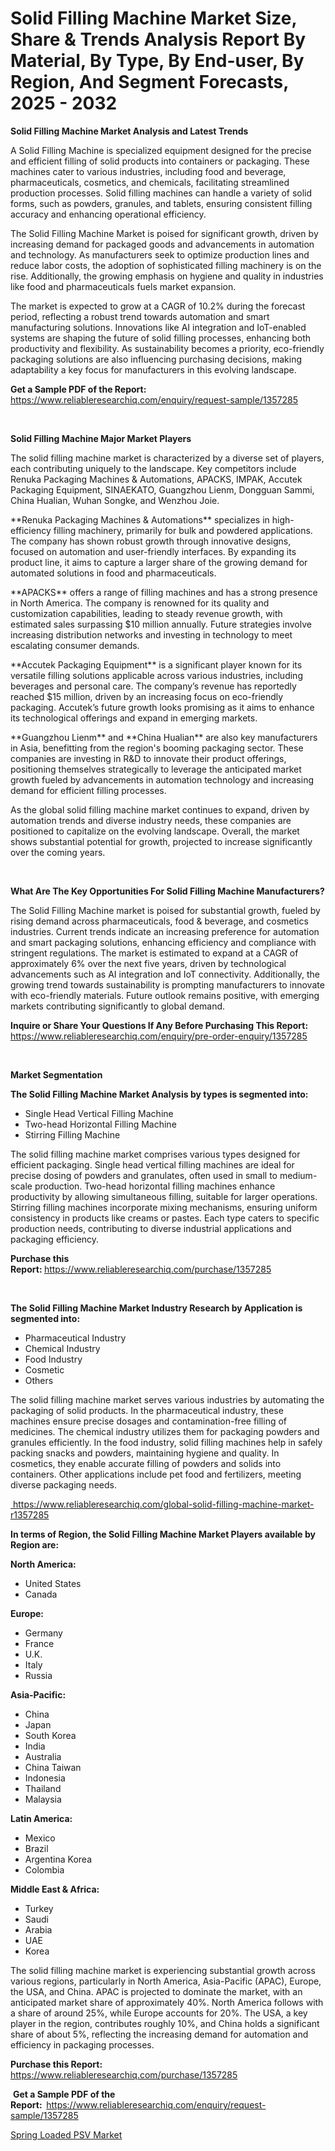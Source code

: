 <p><h1>Solid Filling Machine Market Size, Share & Trends Analysis Report By Material, By Type, By End-user, By Region, And Segment Forecasts, 2025 - 2032</h1></p><p><strong>Solid Filling Machine Market Analysis and Latest Trends</strong></p>
<p><p>A Solid Filling Machine is specialized equipment designed for the precise and efficient filling of solid products into containers or packaging. These machines cater to various industries, including food and beverage, pharmaceuticals, cosmetics, and chemicals, facilitating streamlined production processes. Solid filling machines can handle a variety of solid forms, such as powders, granules, and tablets, ensuring consistent filling accuracy and enhancing operational efficiency.</p><p>The Solid Filling Machine Market is poised for significant growth, driven by increasing demand for packaged goods and advancements in automation and technology. As manufacturers seek to optimize production lines and reduce labor costs, the adoption of sophisticated filling machinery is on the rise. Additionally, the growing emphasis on hygiene and quality in industries like food and pharmaceuticals fuels market expansion.</p><p>The market is expected to grow at a CAGR of 10.2% during the forecast period, reflecting a robust trend towards automation and smart manufacturing solutions. Innovations like AI integration and IoT-enabled systems are shaping the future of solid filling processes, enhancing both productivity and flexibility. As sustainability becomes a priority, eco-friendly packaging solutions are also influencing purchasing decisions, making adaptability a key focus for manufacturers in this evolving landscape.</p></p>
<p><strong>Get a Sample PDF of the Report:&nbsp;</strong> <a href="https://www.reliableresearchiq.com/enquiry/request-sample/1357285?utm_campaign=2257&utm_medium=2&utm_source=Github&utm_content=ia&utm_term=16022025&utm_id=solid-filling-machine">https://www.reliableresearchiq.com/enquiry/request-sample/1357285</a></p>
<p>&nbsp;</p>
<p><strong>Solid Filling Machine Major Market Players</strong></p>
<p><p>The solid filling machine market is characterized by a diverse set of players, each contributing uniquely to the landscape. Key competitors include Renuka Packaging Machines & Automations, APACKS, IMPAK, Accutek Packaging Equipment, SINAEKATO, Guangzhou Lienm, Dongguan Sammi, China Hualian, Wuhan Songke, and Wenzhou Joie.</p><p>**Renuka Packaging Machines & Automations** specializes in high-efficiency filling machinery, primarily for bulk and powdered applications. The company has shown robust growth through innovative designs, focused on automation and user-friendly interfaces. By expanding its product line, it aims to capture a larger share of the growing demand for automated solutions in food and pharmaceuticals.</p><p>**APACKS** offers a range of filling machines and has a strong presence in North America. The company is renowned for its quality and customization capabilities, leading to steady revenue growth, with estimated sales surpassing $10 million annually. Future strategies involve increasing distribution networks and investing in technology to meet escalating consumer demands.</p><p>**Accutek Packaging Equipment** is a significant player known for its versatile filling solutions applicable across various industries, including beverages and personal care. The company’s revenue has reportedly reached $15 million, driven by an increasing focus on eco-friendly packaging. Accutek’s future growth looks promising as it aims to enhance its technological offerings and expand in emerging markets.</p><p>**Guangzhou Lienm** and **China Hualian** are also key manufacturers in Asia, benefitting from the region's booming packaging sector. These companies are investing in R&D to innovate their product offerings, positioning themselves strategically to leverage the anticipated market growth fueled by advancements in automation technology and increasing demand for efficient filling processes.</p><p>As the global solid filling machine market continues to expand, driven by automation trends and diverse industry needs, these companies are positioned to capitalize on the evolving landscape. Overall, the market shows substantial potential for growth, projected to increase significantly over the coming years.</p></p>
<p>&nbsp;</p>
<p><strong>What Are The Key Opportunities For Solid Filling Machine Manufacturers?</strong></p>
<p><p>The Solid Filling Machine market is poised for substantial growth, fueled by rising demand across pharmaceuticals, food & beverage, and cosmetics industries. Current trends indicate an increasing preference for automation and smart packaging solutions, enhancing efficiency and compliance with stringent regulations. The market is estimated to expand at a CAGR of approximately 6% over the next five years, driven by technological advancements such as AI integration and IoT connectivity. Additionally, the growing trend towards sustainability is prompting manufacturers to innovate with eco-friendly materials. Future outlook remains positive, with emerging markets contributing significantly to global demand.</p></p>
<p><strong>Inquire or Share Your Questions If Any Before Purchasing This Report:</strong> <a href="https://www.reliableresearchiq.com/enquiry/pre-order-enquiry/1357285?utm_campaign=2257&utm_medium=2&utm_source=Github&utm_content=ia&utm_term=16022025&utm_id=solid-filling-machine">https://www.reliableresearchiq.com/enquiry/pre-order-enquiry/1357285</a></p>
<p>&nbsp;</p>
<p><strong>Market Segmentation</strong></p>
<p><strong>The Solid Filling Machine Market Analysis by types is segmented into:</strong></p>
<p><ul><li>Single Head Vertical Filling Machine</li><li>Two-head Horizontal Filling Machine</li><li>Stirring Filling Machine</li></ul></p>
<p><p>The solid filling machine market comprises various types designed for efficient packaging. Single head vertical filling machines are ideal for precise dosing of powders and granulates, often used in small to medium-scale production. Two-head horizontal filling machines enhance productivity by allowing simultaneous filling, suitable for larger operations. Stirring filling machines incorporate mixing mechanisms, ensuring uniform consistency in products like creams or pastes. Each type caters to specific production needs, contributing to diverse industrial applications and packaging efficiency.</p></p>
<p><strong>Purchase this Report:&nbsp;</strong><a href="https://www.reliableresearchiq.com/purchase/1357285?utm_campaign=2257&utm_medium=2&utm_source=Github&utm_content=ia&utm_term=16022025&utm_id=solid-filling-machine">https://www.reliableresearchiq.com/purchase/1357285</a></p>
<p>&nbsp;</p>
<p><strong>The Solid Filling Machine Market Industry Research by Application is segmented into:</strong></p>
<p><ul><li>Pharmaceutical Industry</li><li>Chemical Industry</li><li>Food Industry</li><li>Cosmetic</li><li>Others</li></ul></p>
<p><p>The solid filling machine market serves various industries by automating the packaging of solid products. In the pharmaceutical industry, these machines ensure precise dosages and contamination-free filling of medicines. The chemical industry utilizes them for packaging powders and granules efficiently. In the food industry, solid filling machines help in safely packing snacks and powders, maintaining hygiene and quality. In cosmetics, they enable accurate filling of powders and solids into containers. Other applications include pet food and fertilizers, meeting diverse packaging needs.</p></p>
<p><a href="https://www.reliableresearchiq.com/global-solid-filling-machine-market-r1357285?utm_campaign=2257&utm_medium=2&utm_source=Github&utm_content=ia&utm_term=16022025&utm_id=solid-filling-machine">&nbsp;https://www.reliableresearchiq.com/global-solid-filling-machine-market-r1357285</a></p>
<p><strong>In terms of Region, the Solid Filling Machine Market Players available by Region are:</strong></p>
<p>
    <p> <strong> North America: </strong>
        <ul>
            <li>United States</li>
            <li>Canada</li>
        </ul>
        </p> 
    <p> <strong> Europe: </strong>
        <ul>
            <li>Germany</li>
            <li>France</li>
            <li>U.K.</li>
            <li>Italy</li>
            <li>Russia</li>
        </ul>
        </p> 
    <p> <strong> Asia-Pacific: </strong>
        <ul>
            <li>China</li>
            <li>Japan</li>
            <li>South Korea</li>
            <li>India</li>
            <li>Australia</li>
            <li>China Taiwan</li>
            <li>Indonesia</li>
            <li>Thailand</li>
            <li>Malaysia</li>
        </ul>
        </p> 
    <p> <strong> Latin America: </strong>
        <ul>
            <li>Mexico</li>
            <li>Brazil</li>
            <li>Argentina Korea</li>
            <li>Colombia</li>
        </ul>
        </p> 
    <p> <strong> Middle East & Africa: </strong>
        <ul>
            <li>Turkey</li>
            <li>Saudi</li>
            <li>Arabia</li>
            <li>UAE</li>
            <li>Korea</li>
        </ul>
    </p>
    </p>
<p><p>The solid filling machine market is experiencing substantial growth across various regions, particularly in North America, Asia-Pacific (APAC), Europe, the USA, and China. APAC is projected to dominate the market, with an anticipated market share of approximately 40%. North America follows with a share of around 25%, while Europe accounts for 20%. The USA, a key player in the region, contributes roughly 10%, and China holds a significant share of about 5%, reflecting the increasing demand for automation and efficiency in packaging processes.</p></p>
<p><strong>Purchase this Report: </strong><a href="https://www.reliableresearchiq.com/purchase/1357285?utm_campaign=2257&utm_medium=2&utm_source=Github&utm_content=ia&utm_term=16022025&utm_id=solid-filling-machine">https://www.reliableresearchiq.com/purchase/1357285</a></p>
<p>&nbsp;<strong>Get a Sample PDF of the Report:&nbsp;&nbsp;</strong><a href="https://www.reliableresearchiq.com/enquiry/request-sample/1357285?utm_campaign=2257&utm_medium=2&utm_source=Github&utm_content=ia&utm_term=16022025&utm_id=solid-filling-machine">https://www.reliableresearchiq.com/enquiry/request-sample/1357285</a></p>
<p><strong></strong></p>
<p><p><a href="https://github.com/hillsmyung726/Market-Research-Report-List-1/blob/main/spring-loaded-psv-market.md?utm_campaign=2257&utm_medium=2&utm_source=Github&utm_content=ia&utm_term=16022025&utm_id=solid-filling-machine">Spring Loaded PSV Market</a></p></p>